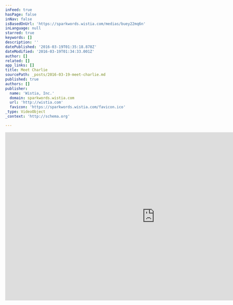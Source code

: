 ```yaml
---
inFeed: true
hasPage: false
inNav: false
isBasedOnUrl: 'https://sparkwords.wistia.com/medias/buey22mq6n'
inLanguage: null
starred: true
keywords: []
description: ''
datePublished: '2016-03-19T01:35:18.878Z'
dateModified: '2016-03-19T01:34:33.001Z'
author: []
related: []
app_links: []
title: Meet Charlie
sourcePath: _posts/2016-03-19-meet-charlie.md
published: true
authors: []
publisher:
  name: 'Wistia, Inc.'
  domain: sparkwords.wistia.com
  url: 'http://wistia.com'
  favicon: 'https://sparkwords.wistia.com/favicon.ico'
_type: VideoObject
_context: 'http://schema.org'

---
```

<iframe src="https://cdn.embedly.com/widgets/media.html?src=https%3A%2F%2Ffast.wistia.net%2Fembed%2Fiframe%2Fbuey22mq6n%3Ftwitter%3Dtrue&amp;src_secure=1&amp;url=https%3A%2F%2Fsparkwords.wistia.com%2Fmedias%2Fbuey22mq6n&amp;image=https%3A%2F%2Fembed-ssl.wistia.com%2Fdeliveries%2F25d04a02f115b7f0f8e31b4f30077211f36e4981.jpg%3Fimage_crop_resized%3D960x540&amp;key=b7d04c9b404c499eba89ee7072e1c4f7&amp;type=text%2Fhtml&amp;schema=wistia" width="960" height="540" scrolling="no" frameborder="0" allowfullscreen="allowfullscreen" style=""></iframe>